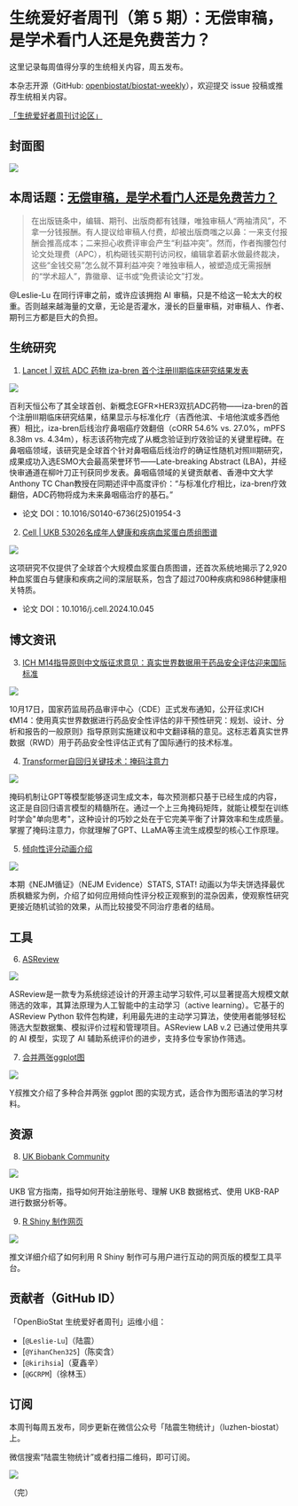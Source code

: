 # 生统爱好者周刊（第 5 期）：无偿审稿，是学术看门人还是免费苦力？

这里记录每周值得分享的生统相关内容，周五发布。

本杂志开源（GitHub: [openbiostat/biostat-weekly](https://github.com/openbiostat/biostat-weekly "openbiostat/biostat-weekly")），欢迎提交 issue 投稿或推荐生统相关内容。

[「生统爱好者周刊讨论区」](https://github.com/openbiostat/biostat-weekly/discussions "生统爱好者周刊讨论区")

## 封面图

![](https://cdn.jsdelivr.net/gh/Leslie-Lu/WeChatOfficialAccount/img_2025/20251023161829.png)

## 本周话题：[无偿审稿，是学术看门人还是免费苦力？](https://mp.weixin.qq.com/s/YwMcDczeITY6MwEnYGGjoQ)

> 在出版链条中，编辑、期刊、出版商都有钱赚，唯独审稿人“两袖清风”，不拿一分钱报酬。有人提议给审稿人付费，却被出版商嗤之以鼻：一来支付报酬会推高成本；二来担心收费评审会产生“利益冲突”。然而，作者掏腰包付论文处理费（APC），机构砸钱买期刊访问权，编辑拿着薪水做最终裁决，这些“金钱交易”怎么就不算利益冲突？唯独审稿人，被塑造成无需报酬的“学术超人”，靠徽章、证书或“免费读论文”打发。

@Leslie-Lu 在同行评审之前，或许应该拥抱 AI 审稿，只是不给这一轮太大的权重。否则越来越海量的文章，无论是否灌水，漫长的巨量审稿，对审稿人、作者、期刊三方都是巨大的负担。

## 生统研究

1. [Lancet | 双抗 ADC 药物 iza-bren 首个注册III期临床研究结果发表](https://mp.weixin.qq.com/s/06fCWD0KEYhzkj9ZydDKAA)

![](https://cdn.jsdelivr.net/gh/Leslie-Lu/WeChatOfficialAccount/img_2025/20251023162359.png)

百利天恒公布了其全球首创、新概念EGFR×HER3双抗ADC药物——iza-bren的首个注册III期临床研究结果，结果显示与标准化疗（吉西他滨、卡培他滨或多西他赛）相比，iza-bren后线治疗鼻咽癌疗效翻倍（cORR 54.6% vs. 27.0%，mPFS 8.38m vs. 4.34m），标志该药物完成了从概念验证到疗效验证的关键里程碑。在鼻咽癌领域，该研究是全球首个针对鼻咽癌后线治疗的确证性随机对照III期研究，成果成功入选ESMO大会最高荣誉环节——Late-breaking Abstract (LBA)，并经快审通道在柳叶刀正刊获同步发表。鼻咽癌领域的关键贡献者、香港中文大学Anthony TC Chan教授在同期述评中高度评价：“与标准化疗相比，iza-bren疗效翻倍，ADC药物将成为未来鼻咽癌治疗的基石。”

- 论文 DOI：10.1016/S0140-6736(25)01954-3

2. [Cell | UKB 53026名成年人健康和疾病血浆蛋白质组图谱](https://mp.weixin.qq.com/s/8RaNKWLliBvUCvbmbbf1PA)

![](https://cdn.jsdelivr.net/gh/Leslie-Lu/WeChatOfficialAccount/img_2025/20251023162123.png)

这项研究不仅提供了全球首个大规模血浆蛋白质图谱，还首次系统地揭示了2,920种血浆蛋白与健康和疾病之间的深层联系，包含了超过700种疾病和986种健康相关特质。

- 论文 DOI：10.1016/j.cell.2024.10.045

## 博文资讯

3. [ICH M14指导原则中文版征求意见：真实世界数据用于药品安全评估迎来国际标准](https://mp.weixin.qq.com/s/O9Z8qnKh1tYmsHy4dRAGIQ)

![](https://cdn.jsdelivr.net/gh/Leslie-Lu/WeChatOfficialAccount/img_2025/20251023162732.png)

10月17日，国家药监局药品审评中心（CDE）正式发布通知，公开征求ICH《M14：使用真实世界数据进行药品安全性评估的非干预性研究：规划、设计、分析和报告的一般原则》指导原则实施建议和中文翻译稿的意见。这标志着真实世界数据（RWD）用于药品安全性评估正式有了国际通行的技术标准。

4. [Transformer自回归关键技术：掩码注意力](https://mp.weixin.qq.com/s/4GpSmsqq8ZafFxwD7lViXw)

![](https://cdn.jsdelivr.net/gh/Leslie-Lu/WeChatOfficialAccount/img_2025/20251023162856.png)

掩码机制让GPT等模型能够逐词生成文本，每次预测都只基于已经生成的内容，这正是自回归语言模型的精髓所在。通过一个上三角掩码矩阵，就能让模型在训练时学会"单向思考"，这种设计的巧妙之处在于它完美平衡了计算效率和生成质量。掌握了掩码注意力，你就理解了GPT、LLaMA等主流生成模型的核心工作原理。

5. [倾向性评分动画介绍](https://mp.weixin.qq.com/s/yJl-jAhli2I_sXtCGDoN7g)

![](https://cdn.jsdelivr.net/gh/Leslie-Lu/WeChatOfficialAccount/img_2025/20251023163050.png)

本期《NEJM循证》（NEJM Evidence）STATS, STAT! 动画以为华夫饼选择最优质枫糖浆为例，介绍了如何应用倾向性评分校正观察到的混杂因素，使观察性研究更接近随机试验的效果，从而比较接受不同治疗患者的结局。

## 工具

6. [ASReview](https://github.com/asreview/asreview "ASReview")

![](https://cdn.jsdelivr.net/gh/Leslie-Lu/WeChatOfficialAccount/img_2025/20251023163259.png)

ASReview是一款专为系统综述设计的开源主动学习软件,可以显著提高大规模文献筛选的效率，其算法原理为人工智能中的主动学习（active learning）。它基于的 ASReview Python 软件包构建，利用最先进的主动学习算法，使使用者能够轻松筛选大型数据集、模拟评价过程和管理项目。ASReview LAB v.2 已通过使用共享的 AI 模型，实现了 AI 辅助系统评价的进步，支持多位专家协作筛选。

7. [合并两张ggplot图](https://mp.weixin.qq.com/s/d34d-Ub2BAX85n5Fw0aOFw)

![](https://cdn.jsdelivr.net/gh/Leslie-Lu/WeChatOfficialAccount/img_2025/20251023163439.png)

Y叔推文介绍了多种合并两张 ggplot 图的实现方式，适合作为图形语法的学习材料。

## 资源

8. [UK Biobank Community](https://community.ukbiobank.ac.uk/hc/en-gb "UK Biobank Community")

![](https://cdn.jsdelivr.net/gh/Leslie-Lu/WeChatOfficialAccount/img_2025/20251023163644.png)

UKB 官方指南，指导如何开始注册账号、理解 UKB 数据格式、使用 UKB-RAP 进行数据分析等。

9. [R Shiny 制作网页](https://www.analyticsvidhya.com/blog/2021/05/build-interactive-models-with-r-shiny/ "R Shiny 制作网页")

![](https://cdn.jsdelivr.net/gh/Leslie-Lu/WeChatOfficialAccount/img_2025/20251023163810.png)

推文详细介绍了如何利用 R Shiny 制作可与用户进行互动的网页版的模型工具平台。

## 贡献者（GitHub ID）

「OpenBioStat 生统爱好者周刊」运维小组：

- [`@Leslie-Lu`]（陆震）
- [`@YihanChen325`]（陈奕含）
- [`@kirihsia`]（夏鑫辛）
- [`@GCRPM`]（徐林玉）

## 订阅

本周刊每周五发布，同步更新在微信公众号「陆震生物统计」（luzhen-biostat）上。

微信搜索“陆震生物统计”或者扫描二维码，即可订阅。

![](https://cdn.jsdelivr.net/gh/Leslie-Lu/WeChatOfficialAccount/img_2025/qrcode_for_gh_395f59db8b4c_258.jpg)

（完）
